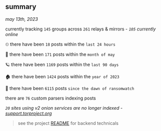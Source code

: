 
## summary
_may 13th, 2023_

currently tracking `145` groups across `261` relays & mirrors - _`105` currently online_

⏲ there have been `18` posts within the `last 24 hours`

🦈 there have been `171` posts within the `month of may`

🪐 there have been `1169` posts within the `last 90 days`

🏚 there have been `1424` posts within the `year of 2023`

🦕 there have been `6115` posts `since the dawn of ransomwatch`

there are `76` custom parsers indexing posts

_`20` sites using v2 onion services are no longer indexed - [support.torproject.org](https://support.torproject.org/onionservices/v2-deprecation/)_

> see the project [README](https://github.com/joshhighet/ransomwatch#ransomwatch--) for backend technicals
